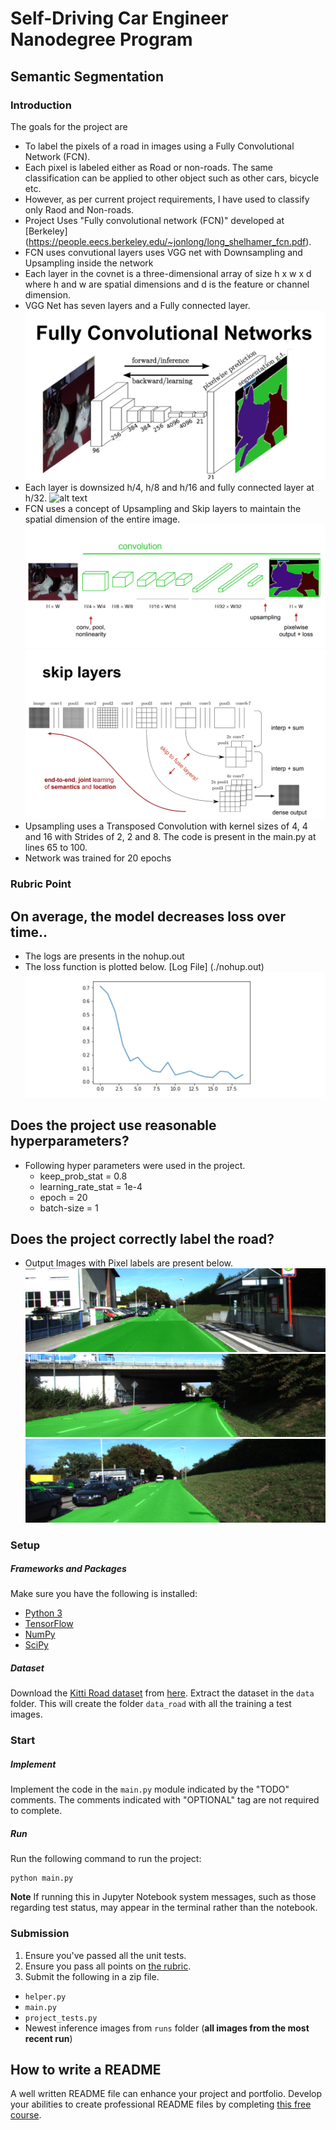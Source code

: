 # Self-Driving Car Engineer Nanodegree Program
## Semantic Segmentation

[//]: # (Image References)
[image1]: ./output_images/FCN.png
[image2]: ./output_images/FCN2.png
[image3]: ./output_images/Upsampling.png
[image4]: ./output_images/skip-layers.png
[image5]: ./output_images/loss-plot.png
[image6]: ./runs/um_000013.png
[image7]: ./runs/um_000011.png
[image8]: ./runs/um_000015.png

### Introduction
The goals for the project are 

* To label the pixels of a road in images using a Fully Convolutional Network (FCN). 
* Each pixel is labeled either as Road or non-roads. The same classification can be applied to other object such as other cars, bicycle etc.
* However, as per current project requirements, I have used to classify only Raod and Non-roads.
* Project Uses "Fully convolutional network (FCN)" developed at [Berkeley] (https://people.eecs.berkeley.edu/~jonlong/long_shelhamer_fcn.pdf). 
* FCN uses convutional layers uses VGG net with Downsampling and Upsampling inside the network
* Each layer in the covnet is a three-dimensional array of size h x w x d where h and w are spatial dimensions and d is the feature or channel dimension.
* VGG Net has seven layers and a Fully connected layer.
![alt text][image1]
* Each layer is downsized h/4, h/8 and h/16 and fully connected layer at h/32.
![alt text][image2]
* FCN uses a concept of Upsampling and Skip layers to maintain the spatial dimension of the entire image. 
![alt text][image3]
![alt text][image4]
* Upsampling uses a Transposed Convolution with kernel sizes of 4, 4 and 16 with Strides of 2, 2 and 8. The code is present in the main.py at lines 65 to 100.
* Network was trained for 20 epochs


### Rubric Point
## On average, the model decreases loss over time..
* The logs are presents in the nohup.out
* The loss function is plotted below. [Log File] (./nohup.out)
![alt text][image5]

## Does the project use reasonable hyperparameters?
* Following hyper parameters were used in the project.
	* keep_prob_stat = 0.8
	* learning_rate_stat = 1e-4
	* epoch = 20
	* batch-size = 1

## Does the project correctly label the road?
* Output Images with Pixel labels are present below.
![alt text][image6]
![alt text][image7]
![alt text][image8]


### Setup
##### Frameworks and Packages
Make sure you have the following is installed:
 - [Python 3](https://www.python.org/)
 - [TensorFlow](https://www.tensorflow.org/)
 - [NumPy](http://www.numpy.org/)
 - [SciPy](https://www.scipy.org/)
##### Dataset
Download the [Kitti Road dataset](http://www.cvlibs.net/datasets/kitti/eval_road.php) from [here](http://www.cvlibs.net/download.php?file=data_road.zip).  Extract the dataset in the `data` folder.  This will create the folder `data_road` with all the training a test images.

### Start
##### Implement
Implement the code in the `main.py` module indicated by the "TODO" comments.
The comments indicated with "OPTIONAL" tag are not required to complete.
##### Run
Run the following command to run the project:
```
python main.py
```
**Note** If running this in Jupyter Notebook system messages, such as those regarding test status, may appear in the terminal rather than the notebook.

### Submission
1. Ensure you've passed all the unit tests.
2. Ensure you pass all points on [the rubric](https://review.udacity.com/#!/rubrics/989/view).
3. Submit the following in a zip file.
 - `helper.py`
 - `main.py`
 - `project_tests.py`
 - Newest inference images from `runs` folder  (**all images from the most recent run**)
 
 ## How to write a README
A well written README file can enhance your project and portfolio.  Develop your abilities to create professional README files by completing [this free course](https://www.udacity.com/course/writing-readmes--ud777).
